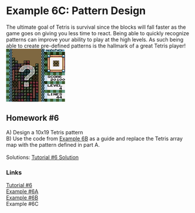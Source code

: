 # Example 6C: Pattern Design
The ultimate goal of Tetris is survival since the blocks will fall faster as the game goes on giving you less time to react.  Being able to quickly recognize patterns can improve your ability to play at the high levels.  As such being able to create pre-defined patterns is the hallmark of a great Tetris player!<br>
![Tetris DX screenshot of a question mark](Tetris_DX_Question_Mark.png)<br>
 
## Homework #6
A) Design a 10x19 Tetris pattern<br>
B) Use the code from [Example 6B](Example_6B.md) as a guide and replace the Tetris array map with the pattern defined in part A.<br>
<br>
Solutions: [Tutorial #6 Solution](./Solution/readme.md)<br>
### Links
[Tutorial #6](readme.md)<br>
[Example #6A](Example_6A.md)<br>
[Example #6B](Example_6B.md)<br>
Example #6C